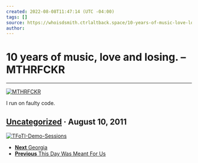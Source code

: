```yaml
---
created: 2022-08-08T11:47:14 (UTC -04:00)
tags: []
source: https://whoisdsmith.ctrlaltback.space/10-years-of-music-love-losing/
author: 
---
```


# 10 years of music, love and losing. – MTHRFCKR

---
[![MTHRFCKR](https://whoisdsmith.ctrlaltback.space/wp-content/uploads/2022/03/cropped-eb54cc2c-b17e-423e-a2a8-a7359d5f8e82.png)](https://whoisdsmith.ctrlaltback.space/)

I run on faulty code.

## [Uncategorized](https://whoisdsmith.ctrlaltback.space/category/uncategorized/) · August 10, 2011

[![](https://whoisdsmith.ctrlaltback.space/wp-content/uploads/2011/08/tfoti-demo-sessions.jpg "TFoTI-Demo-Sessions")](https://whoisdsmith.ctrlaltback.space/wp-content/uploads/2011/08/tfoti-demo-sessions.jpg)

-   [**Next** Georgia](https://whoisdsmith.ctrlaltback.space/georgia/)
-   [**Previous** This Day Was Meant For Us](https://whoisdsmith.ctrlaltback.space/this-day-was-meant-for-us/)
